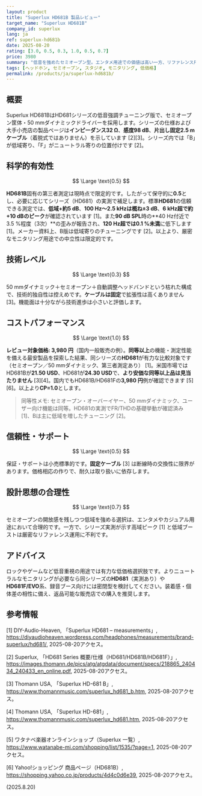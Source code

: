 ```yaml
---
layout: product
title: "Superlux HD681B 製品レビュー"
target_name: "Superlux HD681B"
company_id: superlux
lang: ja
ref: superlux-hd681b
date: 2025-08-20
rating: [3.0, 0.5, 0.3, 1.0, 0.5, 0.7]
price: 3980
summary: "低音を強めたセミオープン型。エンタメ用途での価値は高い一方、リファレンス用途の精度は限定的で、Bバリアント固有の測定公開は少ないです"
tags: [ヘッドホン, セミオープン, スタジオ, モニタリング, 低価格]
permalink: /products/ja/superlux-hd681b/
---
```


## 概要

Superlux HD681BはHD681シリーズの低音強調チューニング版で、セミオープン筐体・50 mmダイナミックドライバーを採用します。シリーズの仕様および大手小売店の製品ページは**インピーダンス32 Ω**、**感度98 dB**、**片出し固定2.5 mケーブル**（着脱式ではありません）を示しています [2][3]。シリーズ内では「B」が低域寄り、「F」がニュートラル寄りの位置付けです [2]。

## 科学的有効性

$$ \Large \text{0.5} $$

**HD681B**固有の第三者測定は現時点で限定的です。したがって保守的に**0.5**とし、必要に応じてシリーズ（HD681）の実測で補足します。標準**HD681**の信頼できる測定では、**低域+約5 dB**、**100 Hz〜2.5 kHzは概ね±3 dB**、**6 kHz超で約+10 dBのピーク**が確認されています [1]。また**90 dB SPL**時の**40 Hz付近で3.5 %程度（3次）**の歪みが報告され、**120 Hz超では0.1 %未満**に低下します [1]。メーカー資料上、B版は低域寄りのチューニングです [2]。以上より、厳密なモニタリング用途での中立性は限定的です。

## 技術レベル

$$ \Large \text{0.3} $$

50 mmダイナミック＋セミオープン＋自動調整ヘッドバンドという枯れた構成で、技術的独自性は控えめです。**ケーブルは固定**で拡張性は高くありません [3]。機能面は十分ながら技術進歩は小さいと評価します。

## コストパフォーマンス

$$ \Large \text{1.0} $$

**レビュー対象価格: 3,980 円**（国内一般販売の例）。**同等以上**の機能・測定性能を備える最安製品を探索した結果、同シリーズの**HD681**が有力な比較対象です（セミオープン／50 mmダイナミック、第三者測定あり） [1]。米国市場ではHD681Bが**21.50 USD**、HD681が**24.30 USD**で、**より安価な同等以上品は見当たりません** [3][4]。国内でもHD681B/HD681Fの**3,980 円**例が確認できます [5][6]。以上より**CP=1.0**とします。

> 同等性メモ: セミオープン・オーバーイヤー、50 mmダイナミック、ユーザー向け機能は同等。HD681の実測でFR/THDの基礎挙動が確認済み [1]、Bは主に低域を増したチューニング [2]。

## 信頼性・サポート

$$ \Large \text{0.5} $$

保証・サポートは小売標準的です。**固定ケーブル** [3] は断線時の交換性に限界があります。価格相応の作りで、耐久は取り扱いに依存します。

## 設計思想の合理性

$$ \Large \text{0.7} $$

セミオープンの開放感を残しつつ低域を強める選択は、エンタメやカジュアル用途において合理的です。一方で、シリーズ実測が示す高域ピーク [1] と低域ブーストは厳密なリファレンス運用に不利です。

## アドバイス

ロックやゲームなど低音重視の用途では有力な低価格選択肢です。よりニュートラルなモニタリングが必要なら同シリーズの**HD681**（実測あり）や**HD681F/EVO**系、録音ブース向けには密閉型を検討してください。装着感・個体差の相性に備え、返品可能な販売店での購入を推奨します。

## 参考情報

[1] DIY-Audio-Heaven, 「Superlux HD681 – measurements」, https://diyaudioheaven.wordpress.com/headphones/measurements/brand-superlux/hd681/, 2025-08-20アクセス。

[2] Superlux, 「HD681 Series 概要/仕様（HD681/HD681B/HD681F）」, https://images.thomann.de/pics/atg/atgdata/document/specs/218865_240434_240433_en_online.pdf, 2025-08-20アクセス。

[3] Thomann USA, 「Superlux HD-681 B」, https://www.thomannmusic.com/superlux_hd681_b.htm, 2025-08-20アクセス。

[4] Thomann USA, 「Superlux HD-681」, https://www.thomannmusic.com/superlux_hd681.htm, 2025-08-20アクセス。

[5] ワタナベ楽器オンラインショップ（Superlux 一覧）, https://www.watanabe-mi.com/shopping/list/1535/?page=1, 2025-08-20アクセス。

[6] Yahoo!ショッピング 商品ページ（HD681B）, https://shopping.yahoo.co.jp/products/4d4c0d6e39, 2025-08-20アクセス。

(2025.8.20)

